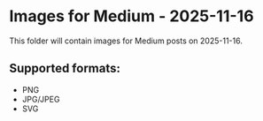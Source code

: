 # Images for Medium - 2025-11-16

This folder will contain images for Medium posts on 2025-11-16.

## Supported formats:
- PNG
- JPG/JPEG
- SVG
